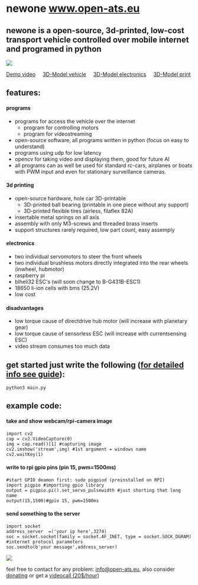 # newone www.open-ats.eu
## newone is a open-source, 3d-printed, low-cost transport vehicle controlled over mobile internet and programed in python

<img src="https://www.open-ats.eu/linking/github.png">

[Demo video](https://www.youtube.com/watch?v=fuw2pRNdg8U) &nbsp;&nbsp;&nbsp;
[3D-Model vehicle](https://www.openats.it/3dmodel_main.html) &nbsp;&nbsp;&nbsp;
[3D-Model electronics](https://www.openats.it/3dmodel_elec.html) &nbsp;&nbsp;&nbsp;
[3D-Model print](https://www.openats.it/3dmodel_print.html)

## features:
#### programs
- programs for access the vehicle over the internet 
  - program for controlling motors
  - program for videostreaming
- open-source software, all programs written in python (focus on easy to understand)
- programs using udp for low latency
- opencv for taking video and displaying them, good for future AI 
- all programs can as well be used for standard rc-cars, airplanes or boats <br /> with PWM input and even for stationary surveillance cameras.

#### 3d printing
- open-source hardware, hole car 3D-printable
  - 3D-printed ball bearing (printable in one piece without any support)
  - 3D-printed flexible tires (airless, filaflex 82A)
- insertable metal springs on all axis
- assembly with only M3-screws and threaded brass inserts
- support structures rarely required, low part count, easy assemply

#### electronics
- two individual servomotors to steer the front wheels
- two individual brushless motors directly integrated into the rear wheels 
  (inwheel, hubmotor)
- raspberry pi
- blheli32 ESC's (will soon change to B-G431B-ESC1)
- 18650 li-ion cells with bms (25.2V)
- low cost

#### disadvantages
- low torque cause of directdrive hub motor (will increase with planetary gear)
- low torque cause of sensorless ESC (will increase with currentsensing ESC)
- video stream consumes too much data
## get started just write the following ([for detailed info see guide](https://github.com/Open-ATS-Github/Newone/blob/main/002_program/readme.txt)):
```
python3 main.py
```

## example code:
#### take and show webcam/rpi-camera image
```
import cv2
cap = cv2.VideoCapture(0)
img = cap.read()[1] #capturing image
cv2.imshow('stream',img) #1st argument = windows name
cv2.waitKey(1)
```
#### write to rpi gpio pins (pin 15, pwm=1500ms)
```
#start GPIO deamon first: sudo pigpiod (preinstalled on RPI)
import pigpio #importing gpio library 
output = pigpio.pi().set_servo_pulsewidth #just shorting that long name
output(15,1500)#gpio 15, pwm=1500ms
```
#### send something to the server
```
import socket
address_server	=('your ip here',3274)
soc = socket.socket(family = socket.AF_INET, type = socket.SOCK_DGRAM) #internet protocol parameters
soc.sendto(b'your message',address_server)
```
<img src="https://www.open-ats.eu/3dfiles/print.jpg">

feel free to contact for any problem: info@open-ats.eu, also consider [donating](https://www.open-ats.eu/donate.html) or get a 
[videocall (20$/hour)](https://www.open-ats.eu/contact.html)

